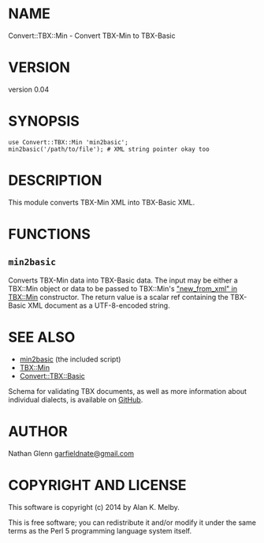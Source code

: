 # NAME

Convert::TBX::Min - Convert TBX-Min to TBX-Basic

# VERSION

version 0.04

# SYNOPSIS

	use Convert::TBX::Min 'min2basic';
	min2basic('/path/to/file'); # XML string pointer okay too

# DESCRIPTION

This module converts TBX-Min XML into TBX-Basic XML.

# FUNCTIONS

## `min2basic`

Converts TBX-Min data into TBX-Basic data. The input may be either
a TBX::Min object or data to be passed to TBX::Min's
["new\_from\_xml" in TBX::Min](http://search.cpan.org/perldoc?TBX::Min#new\_from\_xml) constructor. The return value is a scalar
ref containing the TBX-Basic XML document as a UTF-8-encoded string.

# SEE ALSO

- [min2basic](http://search.cpan.org/perldoc?min2basic) (the included script)
- [TBX::Min](http://search.cpan.org/perldoc?TBX::Min)
- [Convert::TBX::Basic](http://search.cpan.org/perldoc?Convert::TBX::Basic)

Schema for validating TBX documents, as well as more information
about individual dialects, is available on
[GitHub](https://github.com/byutrg/TBX-Spec).

# AUTHOR

Nathan Glenn <garfieldnate@gmail.com>

# COPYRIGHT AND LICENSE

This software is copyright (c) 2014 by Alan K. Melby.

This is free software; you can redistribute it and/or modify it under
the same terms as the Perl 5 programming language system itself.
